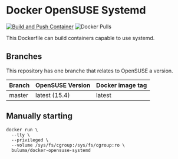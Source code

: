 Docker OpenSUSE Systemd
=======================
[![Build and Push Container](https://github.com/buluma/docker-opensuse-systemd/actions/workflows/build-push-action.yml/badge.svg)](https://github.com/buluma/docker-opensuse-systemd/actions/workflows/build-push-action.yml) ![Docker Pulls](https://img.shields.io/docker/pulls/buluma/docker-opensuse-systemd)

This Dockerfile can build containers capable to use systemd.

Branches
--------

This repository has one branche that relates to OpenSUSE a version.

|Branch |OpenSUSE Version|Docker image tag|
|-------|----------------|----------------|
|master |latest (15.4)   |latest          |

Manually starting
-----------------

```
docker run \
  --tty \
  --privileged \
  --volume /sys/fs/cgroup:/sys/fs/cgroup:ro \
  buluma/docker-opensuse-systemd
```
